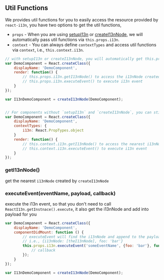## Util Functions

We provides util functions for you to easily access the resource provided by `react-i13n`, you have two options to get the util functions, 

* `props` - When you are using [setupI13n](../api/setupI13n.md) or [createI13nNode](../api/createI13nNode.md), we will automatically pass util functions via `this.props.i13n`.
* `context` - You can always define `contextTypes` and access util functions via `context`, i.e., `this.context.i13n`.

```js
// with setupI13n or createI13nNode, you will automatically get this.props.i13n for i13n util functions
var DemoComponent = React.createClass({
    displayName: 'DemoComponent',
    render: function() {
        // this.props.i13n.getI13nNode() to access the i13nNode created by createI13nNode
        // this.props.i13n.executeEvent() to execute i13n event
    }
});

var I13nDemoComponent = createI13nNode(DemoComponent);
```

```js

// For components without `setupI13n` and `createI13nNode`, you can still get i13n functions via context
var DemoComponent = React.createClass({
    displayName: 'DemoComponent',
    contextTypes: {
        i13n: React.PropTypes.object
    }
    render: function() {
        // this.context.i13n.getI13nNode() to access the nearest i13nNode created by createI13nNode
        // this.context.i13n.executeEvent() to execute i13n event
    }
});

```

### getI13nNode()
get the nearest `i13nNode` created by `createI13nNode`

### executeEvent(eventName, payload, callback)
execute the i13n event, so that you don't need to call `ReactI13n.getInstnace().execute`, it also get the i13nNode and add into payload for you

```js
var DemoComponent = React.createClass({
    displayName: 'DemoComponent',
    componentDidMount: function () {
        // executeEvent will find the i13nNode and append to the payload for you, which means the final payload will be the i13nNode plus the payload you defined,
        // i.e., {i13nNode: [theI13nNode], foo: 'bar'}
        this.props.i13n.executeEvent('someEventName', {foo: 'bar'}, function callback() {
            // callback
        });
    }
});

var I13nDemoComponent = createI13nNode(DemoComponent);
```
